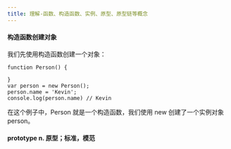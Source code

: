 ```yaml
---
title: 理解-函数、构造函数、实例、原型、原型链等概念
---
```




#### 构造函数创建对象

我们先使用构造函数创建一个对象：

```
function Person() {

}
var person = new Person();
person.name = 'Kevin';
console.log(person.name) // Kevin
```

在这个例子中，Person 就是一个构造函数，我们使用 new 创建了一个实例对象 person。



#### prototype    n. 原型；标准，模范

